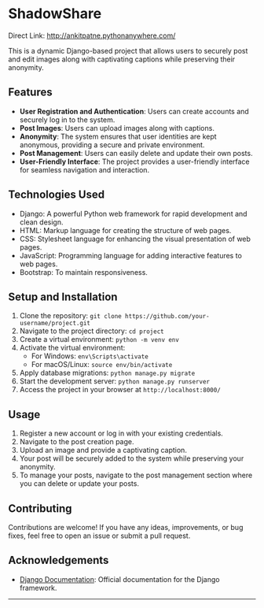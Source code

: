 # ShadowShare
Direct Link: http://ankitpatne.pythonanywhere.com/ 

This is a dynamic Django-based project that allows users to securely post and edit images along with captivating captions while preserving their anonymity.

## Features

- **User Registration and Authentication**: Users can create accounts and securely log in to the system.
- **Post Images**: Users can upload images along with captions.
- **Anonymity**: The system ensures that user identities are kept anonymous, providing a secure and private environment.
- **Post Management**: Users can easily delete and update their own posts.
- **User-Friendly Interface**: The project provides a user-friendly interface for seamless navigation and interaction.

## Technologies Used

- Django: A powerful Python web framework for rapid development and clean design.
- HTML: Markup language for creating the structure of web pages.
- CSS: Stylesheet language for enhancing the visual presentation of web pages.
- JavaScript: Programming language for adding interactive features to web pages.
- Bootstrap: To maintain responsiveness.

## Setup and Installation

1. Clone the repository: `git clone https://github.com/your-username/project.git`
2. Navigate to the project directory: `cd project`
3. Create a virtual environment: `python -m venv env`
4. Activate the virtual environment:
   - For Windows: `env\Scripts\activate`
   - For macOS/Linux: `source env/bin/activate`
5. Apply database migrations: `python manage.py migrate`
6. Start the development server: `python manage.py runserver`
7. Access the project in your browser at `http://localhost:8000/`

## Usage

1. Register a new account or log in with your existing credentials.
2. Navigate to the post creation page.
3. Upload an image and provide a captivating caption.
4. Your post will be securely added to the system while preserving your anonymity.
5. To manage your posts, navigate to the post management section where you can delete or update your posts.

## Contributing

Contributions are welcome! If you have any ideas, improvements, or bug fixes, feel free to open an issue or submit a pull request.

## Acknowledgements

- [Django Documentation](https://docs.djangoproject.com/): Official documentation for the Django framework.

---
